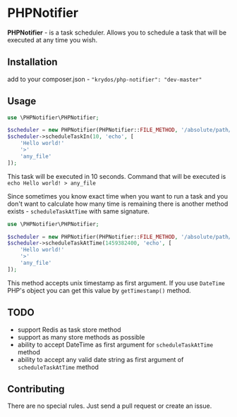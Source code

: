 PHPNotifier
===========

**PHPNotifier** - is a task scheduler. Allows you to schedule a task that will be executed at any time you wish. 

Installation
------------
add to your composer.json - `"krydos/php-notifier": "dev-master"`
 
Usage
-----
```php
use \PHPNotifier\PHPNotifier;

$scheduler = new PHPNotifier(PHPNotifier::FILE_METHOD, '/absolute/path/where/tasks/will/be/stored');
$scheduler->scheduleTaskIn(10, 'echo', [
    'Hello world!'
    '>'
    'any_file'
]);  
```

This task will be executed in 10 seconds. Command that will be executed is `echo Hello world! > any_file`

Since sometimes you know exact time when you want to run a task and you don't want to calculate how many time is remaining
there is another method exists - `scheduleTaskAtTime` with same signature.

```php
use \PHPNotifier\PHPNotifier;

$scheduler = new PHPNotifier(PHPNotifier::FILE_METHOD, '/absolute/path/where/tasks/will/be/stored');
$scheduler->scheduleTaskAtTime(1459382400, 'echo', [
    'Hello world!'
    '>'
    'any_file'
]);  
```

This method accepts unix timestamp as first argument. If you use `DateTime` PHP's object you can get this value by `getTimestamp()` method.
 
TODO
------
 
* support Redis as task store method
* support as many store methods as possible
* ability to accept DateTime as first argument for `scheduleTaskAtTime` method
* ability to accept any valid date string as first argument of `scheduleTaskAtTime` method
 
 
Contributing
------------
There are no special rules. Just send a pull request or create an issue. 
 
 